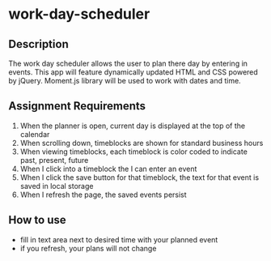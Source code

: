 # work-day-scheduler

## Description

The work day scheduler allows the user to plan there day by entering in events.
This app will feature dynamically updated HTML and CSS powered by jQuery.
Moment.js library will be used to work with dates and time.

## Assignment Requirements

1.  When the planner is open, current day is displayed at the top of the calendar
2.  When scrolling down, timeblocks are shown for standard business hours
3.  When viewing timeblocks, each timeblock is color coded to indicate past, present, future
4.  When I click into a timeblock the I can enter an event
5.  When I click the save button for that timeblock, the text for that event is saved in local storage
6.  When I refresh the page, the saved events persist

## How to use

- fill in text area next to desired time with your planned event
- if you refresh, your plans will not change
